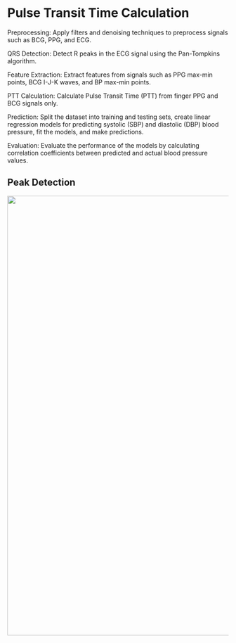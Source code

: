 # Pulse Transit Time Calculation
Preprocessing: Apply filters and denoising techniques to preprocess signals such as BCG, PPG, and ECG.

QRS Detection: Detect R peaks in the ECG signal using the Pan-Tompkins algorithm.

Feature Extraction: Extract features from signals such as PPG max-min points, BCG I-J-K waves, and BP max-min points.

PTT Calculation: Calculate Pulse Transit Time (PTT) from finger PPG and BCG signals only.

Prediction: Split the dataset into training and testing sets, create linear regression models for predicting systolic (SBP) and diastolic (DBP) blood pressure, fit the models, and make predictions.

Evaluation: Evaluate the performance of the models by calculating correlation coefficients between predicted and actual blood pressure values.

## Peak Detection
<img src="./Images/100.png" width="1000">
